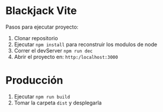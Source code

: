 # Blackjack Vite

Pasos para ejecutar proyecto:

1. Clonar repositorio
2. Ejecutar ```npm install``` para reconstruir los modulos de node
3. Correr el devServer ```npm run dec```
4. Abrir el proyecto en: ```http:/localhost:3000```

# Producción


1. Ejecutar ```npm run build```
2. Tomar la carpeta ```dist``` y desplegarla